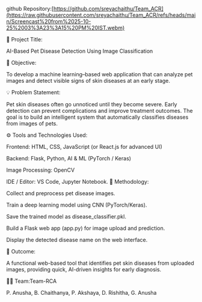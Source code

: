 github Repository:[https://github.com/sreyachaithu/Team_ACR](https://raw.githubusercontent.com/sreyachaithu/Team_ACR/refs/heads/main/Screencast%20from%2025-10-25%2003%3A23%3A15%20PM%20IST.webm)

🐾 Project Title:

AI-Based Pet Disease Detection Using Image Classification

🧩 Objective:

To develop a machine learning–based web application that can analyze pet images and detect visible signs of skin diseases at an early stage.

💡 Problem Statement:

Pet skin diseases often go unnoticed until they become severe. Early detection can prevent complications and improve treatment outcomes. The goal is to build an intelligent system that automatically classifies diseases from images of pets.

⚙️ Tools and Technologies Used:

Frontend: HTML, CSS, JavaScript (or React.js for advanced UI)

Backend: Flask, Python, AI & ML (PyTorch / Keras)

Image Processing: OpenCV

IDE / Editor: VS Code, Jupyter Notebook.
🧠 Methodology:

Collect and preprocess pet disease images.

Train a deep learning model using CNN (PyTorch/Keras).

Save the trained model as disease_classifier.pkl.

Build a Flask web app (app.py) for image upload and prediction.

Display the detected disease name on the web interface.

🎯 Outcome:

A functional web-based tool that identifies pet skin diseases from uploaded images, providing quick, AI-driven insights for early diagnosis.

👩‍💻 Team:Team-RCA

P. Anusha, B. Chaithanya, P. Akshaya, D. Rishitha, G. Anusha
